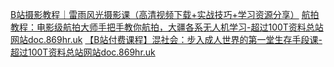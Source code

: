 [B站摄影教程｜雷雨风光摄影课（高清视频下载+实战技巧+学习资源分享）](https://pan.quark.cn/s/9b6e4e5360ca)
[航拍教程：电影级航拍大师手把手教你航拍，大疆各系无人机学习-超过100T资料总站网站doc.869hr.uk](https://pan.quark.cn/s/e8a7abed3692)
[【B站付费课程】混社会：步入成人世界的第一堂生存手段课-超过100T资料总站网站doc.869hr.uk](https://pan.quark.cn/s/554e7706728b)

